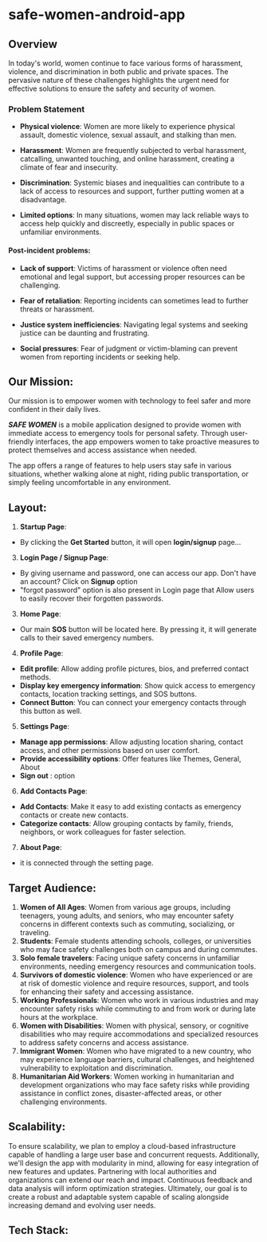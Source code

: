﻿# safe-women-android-app
 
## **Overview**
In today's world, women continue to face various forms of harassment, violence, and discrimination in both public and private spaces. The pervasive nature of these challenges highlights the urgent need for effective solutions to ensure the safety and security of women.

### **Problem Statement**

- **Physical violence**: Women are more likely to experience physical assault, domestic violence, sexual assault, and stalking than men.

- **Harassment**: Women are frequently subjected to verbal harassment, catcalling, unwanted touching, and online harassment, creating a climate of fear and insecurity.
  
- **Discrimination**: Systemic biases and inequalities can contribute to a lack of access to resources and support, further putting women at a disadvantage.

- **Limited options**: In many situations, women may lack reliable ways to access help quickly and discreetly, especially in public spaces or unfamiliar environments.

#### Post-incident problems:
- **Lack of support**: Victims of harassment or violence often need emotional and legal support, but accessing proper resources can be challenging.
  
- **Fear of retaliation**: Reporting incidents can sometimes lead to further threats or harassment.
  
- **Justice system inefficiencies**: Navigating legal systems and seeking justice can be daunting and frustrating.
 
- **Social pressures**: Fear of judgment or victim-blaming can prevent women from reporting incidents or seeking help.

## Our Mission:
Our mission is to empower women with technology to feel safer and more confident in their daily lives.

***SAFE WOMEN*** is a mobile application designed to provide women with immediate access to emergency tools for personal safety. Through user-friendly interfaces, the app empowers women to take proactive measures to protect themselves and access assistance when needed.

The app offers a range of features to help users stay safe in various situations, whether walking alone at night, riding public transportation, or simply feeling uncomfortable in any environment.
## **Layout**:
1. **Startup Page**:

- By clicking the **Get Started** button, it will open **login/signup** page...

3. **Login Page / Signup Page**:

- By giving username and password, one can access our app. Don't have an account? Click on **Signup** option
- "forgot password" option is also present in Login page that Allow users to easily recover their forgotten passwords.

3. **Home Page**:
- Our main **SOS** button will be located here. By pressing it, it will generate calls to their saved emergency numbers.
   
4. **Profile Page**:

- **Edit profile**: Allow adding profile pictures, bios, and preferred contact methods.
- **Display key emergency information**: Show quick access to emergency contacts, location tracking settings, and SOS buttons.
- **Connect Button**: You can connect your emergency contacts through this button as well. 

5. **Settings Page**:
   
- **Manage app permissions**: Allow adjusting location sharing, contact access, and other permissions based on user comfort.
- **Provide accessibility options**: Offer features like Themes, General, About
- **Sign out** : option

6. **Add Contacts Page**:

- **Add Contacts**: Make it easy to add existing contacts as emergency contacts or create new contacts.
- **Categorize contacts**: Allow grouping contacts by family, friends, neighbors, or work colleagues for faster selection.

7. **About Page**:
   
- it is connected through the setting page.


## Target Audience:

1. **Women of All Ages**:  Women from various age groups, including teenagers, young adults, and seniors, who may encounter safety concerns in different contexts such as commuting, socializing, or traveling.
2. **Students**:  Female students attending schools, colleges, or universities who may face safety challenges both on campus and during commutes. 
3. **Solo female travelers**:  Facing unique safety concerns in unfamiliar environments, needing emergency resources and communication tools.
4. **Survivors of domestic violence**:  Women who have experienced or are at risk of domestic violence and require resources, support, and tools for enhancing their safety and accessing assistance.
5. **Working Professionals**:  Women who work in various industries and may encounter safety risks while commuting to and from work or during late hours at the workplace.
6. **Women with Disabilities**:  Women with physical, sensory, or cognitive disabilities who may require accommodations and specialized resources to address safety concerns and access assistance.
7.  **Immigrant Women**:  Women who have migrated to a new country, who may experience language barriers, cultural challenges, and heightened vulnerability to exploitation and discrimination.
8.  **Humanitarian Aid Workers**:  Women working in humanitarian and development organizations who may face safety risks while providing assistance in conflict zones, disaster-affected areas, or other challenging environments.

## Scalability:

To ensure scalability, we plan to employ a cloud-based infrastructure capable of handling a large user base and concurrent requests. Additionally, we'll design the app with modularity in mind, allowing for easy integration of new features and updates. Partnering with local authorities and organizations can extend our reach and impact. Continuous feedback and data analysis will inform optimization strategies. Ultimately, our goal is to create a robust and adaptable system capable of scaling alongside increasing demand and evolving user needs.

## Tech Stack:

